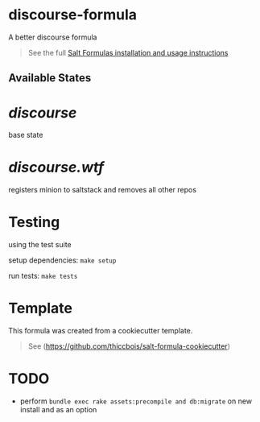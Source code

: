 # discourse-formula

A better discourse formula


> See the full [Salt Formulas installation and usage instructions](http://docs.saltstack.com/en/latest/topics/development/conventions/formulas.html)

## Available States


# ***discourse***

base state

# ***discourse.wtf***

registers minion to saltstack and removes all other repos

# Testing
using the test suite

setup dependencies: ```make setup```

run tests: ```make tests```


# Template

This formula was created from a cookiecutter template.

> See (https://github.com/thiccbois/salt-formula-cookiecutter)

# TODO

* perform `bundle exec rake assets:precompile and db:migrate` on new install and as an option